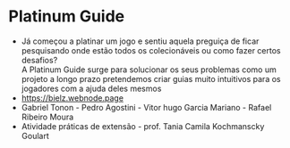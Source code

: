 # Platinum Guide <br />
 - Já começou a platinar um jogo e sentiu aquela preguiça de ficar pesquisando onde estão todos os colecionáveis ou como fazer certos desafios? <br />
   A Platinum Guide surge para solucionar os seus problemas como um projeto a longo prazo pretendemos criar guias muito intuitivos para os jogadores com a ajuda deles mesmos <br />
  -  https://bielz.webnode.page <br />
  - Gabriel Tonon - Pedro Agostini - Vitor hugo Garcia Mariano - Rafael Ribeiro Moura <br />
  - Atividade práticas de extensão - prof. Tania Camila Kochmanscky Goulart
